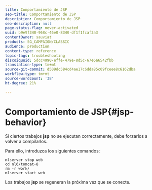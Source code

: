 ```yaml
---
title: Comportamiento de JSP
seo-title: Comportamiento de JSP
description: Comportamiento de JSP
seo-description: null
page-status-flag: never-activated
uuid: b9e9f348-968c-46e0-8340-df1f1fcaf3a3
contentOwner: sauviat
products: SG_CAMPAIGN/CLASSIC
audience: production
content-type: reference
topic-tags: troubleshooting
discoiquuid: 5dcc4090-effe-479e-8d5c-67e6a6542fbb
translation-type: tm+mt
source-git-commit: d509dc584cd4ae17c6dda85c09fceee8c6162dba
workflow-type: tm+mt
source-wordcount: '38'
ht-degree: 21%

---
```



# Comportamiento de JSP{#jsp-behavior}

Si ciertos trabajos **jsp** no se ejecutan correctamente, debe forzarlos a volver a compilarlos.

Para ello, introduzca los siguientes comandos:

```
nlserver stop web
cd nl6/tomcat-8
rm -r work/
nlserver start web
```

Los trabajos **jsp** se regeneran la próxima vez que se conecte.
